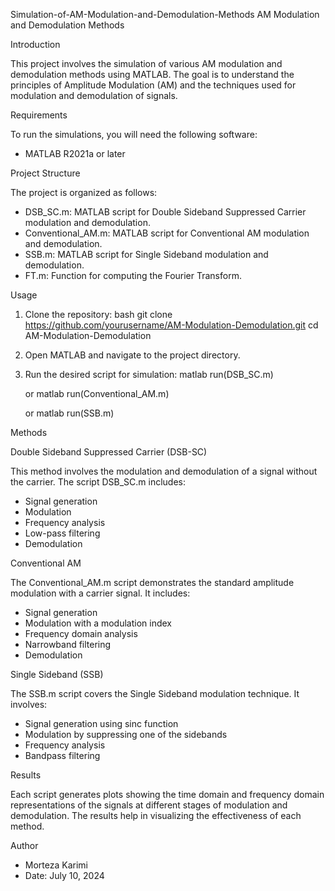 Simulation-of-AM-Modulation-and-Demodulation-Methods
 AM Modulation and Demodulation Methods

 Introduction

This project involves the simulation of various AM modulation and demodulation methods using MATLAB. The goal is to understand the principles of Amplitude Modulation (AM) and the techniques used for modulation and demodulation of signals.



 Requirements

To run the simulations, you will need the following software:

- MATLAB R2021a or later

 Project Structure

The project is organized as follows:

- DSB_SC.m: MATLAB script for Double Sideband Suppressed Carrier modulation and demodulation.
- Conventional_AM.m: MATLAB script for Conventional AM modulation and demodulation.
- SSB.m: MATLAB script for Single Sideband modulation and demodulation.
- FT.m: Function for computing the Fourier Transform.

 Usage

1. Clone the repository:
    bash
    git clone https://github.com/yourusername/AM-Modulation-Demodulation.git
    cd AM-Modulation-Demodulation
    

2. Open MATLAB and navigate to the project directory.

3. Run the desired script for simulation:
    matlab
    run(DSB_SC.m)
    
    or
    matlab
    run(Conventional_AM.m)
    
    or
    matlab
    run(SSB.m)
    

 Methods

 Double Sideband Suppressed Carrier (DSB-SC)

This method involves the modulation and demodulation of a signal without the carrier. The script DSB_SC.m includes:

- Signal generation
- Modulation
- Frequency analysis
- Low-pass filtering
- Demodulation

 Conventional AM

The Conventional_AM.m script demonstrates the standard amplitude modulation with a carrier signal. It includes:

- Signal generation
- Modulation with a modulation index
- Frequency domain analysis
- Narrowband filtering
- Demodulation

 Single Sideband (SSB)

The SSB.m script covers the Single Sideband modulation technique. It involves:

- Signal generation using sinc function
- Modulation by suppressing one of the sidebands
- Frequency analysis
- Bandpass filtering

 Results

Each script generates plots showing the time domain and frequency domain representations of the signals at different stages of modulation and demodulation. The results help in visualizing the effectiveness of each method.

 Author

- Morteza Karimi
- Date: July 10, 2024
